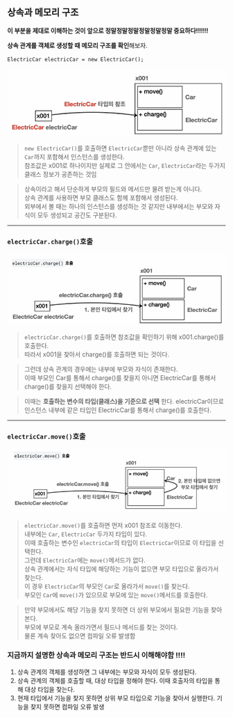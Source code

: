 ## 상속과 메모리 구조
**이 부분을 제대로 이해하는 것이 앞으로 정말정말정말정말정말정말 중요하다‼️‼️‼️**

**상속 관계를 객체로 생성할 때 메모리 구조를 확인**해보자.

```
ElectricCar electricCar = new ElectricCar();
```
<img src="./img1.png" alt="상속 이미지1">

> `new ElectricCar()`를 호출하면 `ElectricCar`뿐만 아니라 상속 관계에 있는 `Car`까지 포함해서 인스턴스를 생성한다.  
참조값은 x001로 하나이지만 실제로 그 안에서는 `Car`, `ElectricCar`라는 두가지 클래스 정보가 공존하는 것임 

> 상속이라고 해서 단순하게 부모의 필드와 메서드만 물려 받는게 아니다.  
상속 관계를 사용하면 부모 클래스도 함께 포함해서 생성된다.  
외부에서 볼 때는 하나의 인스턴스를 생성하는 것 같지만 내부에서는 부모와 자식이 모두 생성되고 공간도 구분된다. 

- - -
### `electricCar.charge()`호출 

<img src="./img2.png" alt="상속 이미지2">

> `electricCar.charge()`를 호출하면 참조값을 확인하기 위해 x001.charge()를 호출한다.  
    따라서 x001을 찾아서 charge()를 호출하면 되는 것이다.

> 그런데 상속 관계의 경우에는 내부에 부모와 자식이 존재한다.  
    이때 부모인 Car를 통해서 charge()를 찾을지 아니면 ElectricCar를 통해서 charge()를 찾을지 선택해야 한다.

> 이때는 **호출하는 변수의 타입(클래스)을 기준으로 선택** 한다.
    electricCar이므로 인스턴스 내부에 같은 타입인 ElectricCar를 통해서 charge()를 호출한다.

- - -
### `electricCar.move()`호출

<img src="./img3.png" alt="상속 이미지3">

> `electricCar.move()`를 호출하면 먼저 x001 참조로 이동한다.  
    내부에는 `Car`, `ElectricCar` 두가지 타입이 있다.  
    이때 호출하는 변수인 `electricCar`의 타입이 `ElectricCar`이므로 이 타입을 선택한다.  
> 그런데 `ElectricCar`에는 `move()`메서드가 없다.  
    상속 관계에서는 자식 타입에 해당하는 기능이 없으면 부모 타입으로 올라가서 찾는다.  
    이 경우 `ElectricCar`의 부모인 `Car`로 올라가서 `move()`를 찾는다.  
    부모인 `Car`에 `move()`가 있으므로 부모에 있는 `move()`메서드를 호출한다.  

>  만약 부모에서도 해당 기능을 찾지 못하면 더 상위 부모에서 필요한 기능을 찾아본다.  
    부모에 부모로 계속 올라가면서 필드나 메서드를 찾는 것이다.  
    물론 계속 찾아도 없으면 컴파일 오류 발생함  

### 지금까지 설명한 상속과 메모리 구조는 반드시 이해해야함 ️️️‼️️‼️  
1. 상속 관계의 객체를 생성하면 그 내부에는 부모와 자식이 모두 생성된다.  
2. 상속 관계의 객체를 호출할 때, 대상 타입을 정해야 한다. 이때 호출자의 타입을 통해 대상 타입을 찾는다.  
3. 현재 타입에서 기능을 찾지 못하면 상위 부모 타입으로 기능을 찾아서 실행한다. 기능을 찾지 못하면 컴파일 오류 발생 
